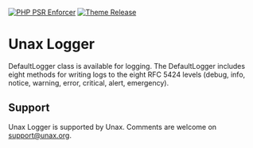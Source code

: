 [![PHP PSR Enforcer](https://github.com/unax-org/logger/actions/workflows/phpcs.yml/badge.svg)](https://github.com/unax-org/logger/actions/workflows/phpcs.yml)
[![Theme Release](https://github.com/unax-org/logger/actions/workflows/theme-release.yml/badge.svg)](https://github.com/unax-org/logger/actions/workflows/theme-release.yml)

# Unax Logger

DefaultLogger class is available for logging. The DefaultLogger includes eight methods for writing logs to the eight RFC 5424 levels (debug, info, notice, warning, error, critical, alert, emergency).

## Support
Unax Logger is supported by Unax. Comments are welcome on support@unax.org.
